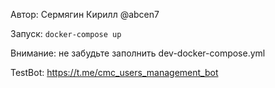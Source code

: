Автор: Сермягин Кирилл @abcen7

Запуск: `docker-compose up`

Внимание: не забудьте заполнить dev-docker-compose.yml

TestBot: https://t.me/cmc_users_management_bot